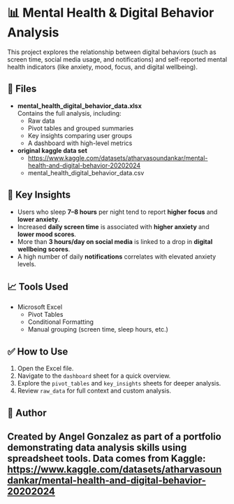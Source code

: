 # 📊 Mental Health & Digital Behavior Analysis

This project explores the relationship between digital behaviors (such as screen time, social media usage, and notifications) and self-reported mental health indicators (like anxiety, mood, focus, and digital wellbeing).

## 📁 Files
- **mental_health_digital_behavior_data.xlsx**  
  Contains the full analysis, including:
  - Raw data
  - Pivot tables and grouped summaries
  - Key insights comparing user groups
  - A dashboard with high-level metrics
- **original kaggle data set**
  - https://www.kaggle.com/datasets/atharvasoundankar/mental-health-and-digital-behavior-20202024
  - mental_health_digital_behavior_data.csv

## 📌 Key Insights
- Users who sleep **7–8 hours** per night tend to report **higher focus** and **lower anxiety**.
- Increased **daily screen time** is associated with **higher anxiety** and **lower mood scores**.
- More than **3 hours/day on social media** is linked to a drop in **digital wellbeing scores**.
- A high number of daily **notifications** correlates with elevated anxiety levels.

## 📈 Tools Used
- Microsoft Excel
  - Pivot Tables
  - Conditional Formatting
  - Manual grouping (screen time, sleep hours, etc.)

## ✅ How to Use
1. Open the Excel file.
2. Navigate to the `dashboard` sheet for a quick overview.
3. Explore the `pivot_tables` and `key_insights` sheets for deeper analysis.
4. Review `raw_data` for full context and custom analysis.

## 🙌 Author
Created by Angel Gonzalez as part of a portfolio demonstrating data analysis skills using spreadsheet tools.
Data comes from Kaggle: https://www.kaggle.com/datasets/atharvasoundankar/mental-health-and-digital-behavior-20202024
---
